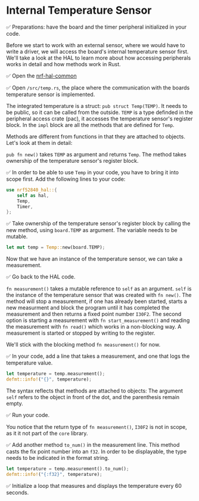 # Internal Temperature Sensor

✅ Preparations: have the board and the timer peripheral initialized in your code.

Before we start to work with an external sensor, where we would have to write a driver, we will access the board's internal temperature sensor first. We'll take a look at the HAL to learn more about how accessing peripherals works in detail and how methods work in Rust.

✅  Open the [nrf-hal-common](https://github.com/nrf-rs/nrf-hal/blob/master/nrf-hal-common/)

✅  Open `/src/temp.rs`, the place where the communication with the boards temperature sensor is implemented. 

The integrated temperature is a struct: `pub struct Temp(TEMP)`. It needs to be public, so it can be called from the outside. `TEMP` is a type definded in the peripheral access crate (pac), it accesses the temperature sensor's register block.  In the `impl` block are all the methods that are defined for `Temp`.

Methods are different from functions in that they are attached to objects. Let's look at them in detail:

`pub fn new()` takes `TEMP` as argument and returns `Temp`. The method takes ownership of the temperature sensor's register block.  


✅  In order to be able to use `Temp` in your code, you have to bring it into scope first. Add the following lines to your code:

```rust
use nrf52840_hal::{
    self as hal,
    Temp,
    Timer,
};
```

✅  Take ownership of the temperature sensor's register block by calling the new method, using `board.TEMP` as argument. The variable needs to be mutable. 

 ```rust
 let mut temp = Temp::new(board.TEMP);
 ```

Now that we have an instance of the temperature sensor, we can take a measurement. 

✅ Go back to the HAL code. 

`fn measurement()` takes a mutable reference to `self` as an argument. `self` is the instance of the temperature sensor that was created with `fn new()`. The method will stop a measurement, if one has already been started, starts a new measurment and block the program until it has completed the measurement and then returns a fixed point number `I30F2`. The second option is starting a measurement with `fn start_measurement()` and reading the measurement with `fn read()` which works in a non-blocking way. A measurement is started or stopped by writing to the register. 

We'll stick with the blocking method `fn measurement()` for now. 

✅  In your code, add a line that takes a measurement, and one that logs the temperature value. 

```rust
let temperature = temp.measurement();
defmt::info!("{}", temperature);
```
The syntax reflects that methods are attached to objects: The argument `self` refers to the object in front of the dot, and the parenthesis remain empty. 

✅ Run your code.

You notice that the return type of `fn measurement()`, `I30F2` is not in scope, as it it not part of the `core` library. 

✅ Add another method `to_num()` in the measurement line. This method casts the fix point number into an `f32`. In order to be displayable, the type needs to be indicated in the format string. 

```rust
let temperature = temp.measurement().to_num();
defmt::info!("{:f32}", temperature);
```


✅ Initialize a loop that measures and displays the temperature every 60 seconds. 